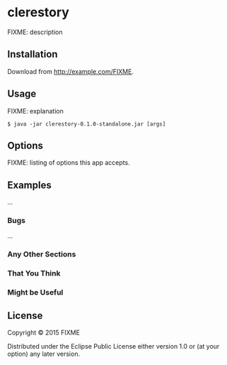 # clerestory

FIXME: description

## Installation

Download from http://example.com/FIXME.

## Usage

FIXME: explanation

    $ java -jar clerestory-0.1.0-standalone.jar [args]

## Options

FIXME: listing of options this app accepts.

## Examples

...

### Bugs

...

### Any Other Sections
### That You Think
### Might be Useful

## License

Copyright © 2015 FIXME

Distributed under the Eclipse Public License either version 1.0 or (at
your option) any later version.
